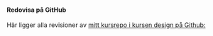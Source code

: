 #### Redovisa på GitHub

Här ligger alla revisioner av [mitt kursrepo i kursen design på Github:](https://github.com/Drabantor/design)
